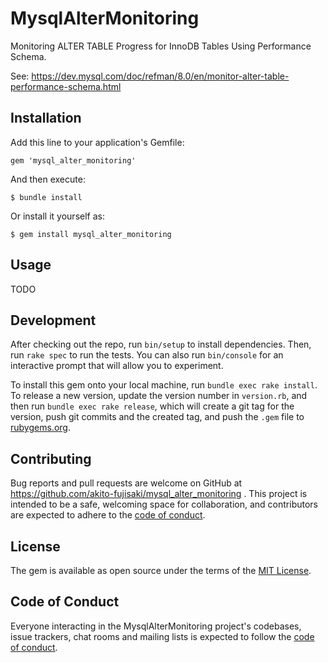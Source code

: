 # MysqlAlterMonitoring

Monitoring ALTER TABLE Progress for InnoDB Tables Using Performance Schema.

See: https://dev.mysql.com/doc/refman/8.0/en/monitor-alter-table-performance-schema.html

## Installation

Add this line to your application's Gemfile:

```
gem 'mysql_alter_monitoring'
```

And then execute:

```
$ bundle install
```

Or install it yourself as:

```
$ gem install mysql_alter_monitoring
```

## Usage

TODO

## Development

After checking out the repo, run `bin/setup` to install dependencies. Then, run `rake spec` to run the tests. You can also run `bin/console` for an interactive prompt that will allow you to experiment.

To install this gem onto your local machine, run `bundle exec rake install`. To release a new version, update the version number in `version.rb`, and then run `bundle exec rake release`, which will create a git tag for the version, push git commits and the created tag, and push the `.gem` file to [rubygems.org](https://rubygems.org).

## Contributing

Bug reports and pull requests are welcome on GitHub at https://github.com/akito-fujisaki/mysql_alter_monitoring . This project is intended to be a safe, welcoming space for collaboration, and contributors are expected to adhere to the [code of conduct](https://github.com/akito-fujisaki/mysql_alter_monitoring/blob/main/CODE_OF_CONDUCT.md).

## License

The gem is available as open source under the terms of the [MIT License](https://opensource.org/licenses/MIT).

## Code of Conduct

Everyone interacting in the MysqlAlterMonitoring project's codebases, issue trackers, chat rooms and mailing lists is expected to follow the [code of conduct](https://github.com/[USERNAME]/mysql_alter_monitoring/blob/main/CODE_OF_CONDUCT.md).
